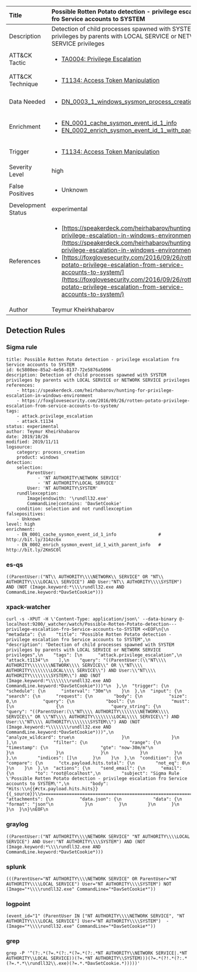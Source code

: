| Title                | Possible Rotten Potato detection - privilege escalation fro Service accounts to SYSTEM                                                                                                                                                 |
|:---------------------|:------------------------------------------------------------------------------------------------------------------------------------------------------------|
| Description          | Detection of child processes spawned with SYSTEM privileges by parents with LOCAL SERVICE or NETWORK SERVICE privileges                                                                                                                                           |
| ATT&amp;CK Tactic    |  <ul><li>[TA0004: Privilege Escalation](https://attack.mitre.org/tactics/TA0004)</li></ul>  |
| ATT&amp;CK Technique | <ul><li>[T1134: Access Token Manipulation](https://attack.mitre.org/techniques/T1134)</li></ul>  |
| Data Needed          | <ul><li>[DN_0003_1_windows_sysmon_process_creation](../Data_Needed/DN_0003_1_windows_sysmon_process_creation.md)</li></ul>  |
| Enrichment |<ul><li>[EN_0001_cache_sysmon_event_id_1_info](../Enrichments/EN_0001_cache_sysmon_event_id_1_info.md)</li><li>[EN_0002_enrich_sysmon_event_id_1_with_parent_info](../Enrichments/EN_0002_enrich_sysmon_event_id_1_with_parent_info.md)</li></ul> |
| Trigger              | <ul><li>[T1134: Access Token Manipulation](../Triggers/T1134.md)</li></ul>  |
| Severity Level       | high |
| False Positives      | <ul><li>Unknown</li></ul>  |
| Development Status   | experimental |
| References           | <ul><li>[https://speakerdeck.com/heirhabarov/hunting-for-privilege-escalation-in-windows-environment](https://speakerdeck.com/heirhabarov/hunting-for-privilege-escalation-in-windows-environment)</li><li>[https://foxglovesecurity.com/2016/09/26/rotten-potato-privilege-escalation-from-service-accounts-to-system/](https://foxglovesecurity.com/2016/09/26/rotten-potato-privilege-escalation-from-service-accounts-to-system/)</li></ul>  |
| Author               | Teymur Kheirkhabarov |


## Detection Rules

### Sigma rule

```
title: Possible Rotten Potato detection - privilege escalation fro Service accounts to SYSTEM
id: 6c5808ee-85a2-4e56-8137-72e5876a5096
description: Detection of child processes spawned with SYSTEM privileges by parents with LOCAL SERVICE or NETWORK SERVICE privileges
references:
    - https://speakerdeck.com/heirhabarov/hunting-for-privilege-escalation-in-windows-environment
    - https://foxglovesecurity.com/2016/09/26/rotten-potato-privilege-escalation-from-service-accounts-to-system/
tags:
    - attack.privilege_escalation
    - attack.t1134
status: experimental
author: Teymur Kheirkhabarov
date: 2019/10/26
modified: 2019/11/11
logsource:
    category: process_creation
    product: windows
detection:
    selection:
        ParentUser:
            - 'NT AUTHORITY\NETWORK SERVICE'
            - 'NT AUTHORITY\LOCAL SERVICE'
        User: 'NT AUTHORITY\SYSTEM'
    rundllexception:
        Image|endswith: '\rundll32.exe'
        CommandLine|contains: 'DavSetCookie'
    condition: selection and not rundllexception
falsepositives:
    - Unknown
level: high
enrichment:
    - EN_0001_cache_sysmon_event_id_1_info                # http://bit.ly/314zc6x
    - EN_0002_enrich_sysmon_event_id_1_with_parent_info   # http://bit.ly/2KmSC0l

```





### es-qs
    
```
((ParentUser:("NT\\ AUTHORITY\\\\NETWORK\\ SERVICE" OR "NT\\ AUTHORITY\\\\LOCAL\\ SERVICE") AND User:"NT\\ AUTHORITY\\\\SYSTEM") AND (NOT (Image.keyword:*\\\\rundll32.exe AND CommandLine.keyword:*DavSetCookie*)))
```


### xpack-watcher
    
```
curl -s -XPUT -H \'Content-Type: application/json\' --data-binary @- localhost:9200/_watcher/watch/Possible-Rotten-Potato-detection---privilege-escalation-fro-Service-accounts-to-SYSTEM <<EOF\n{\n  "metadata": {\n    "title": "Possible Rotten Potato detection - privilege escalation fro Service accounts to SYSTEM",\n    "description": "Detection of child processes spawned with SYSTEM privileges by parents with LOCAL SERVICE or NETWORK SERVICE privileges",\n    "tags": [\n      "attack.privilege_escalation",\n      "attack.t1134"\n    ],\n    "query": "((ParentUser:(\\"NT\\\\ AUTHORITY\\\\\\\\NETWORK\\\\ SERVICE\\" OR \\"NT\\\\ AUTHORITY\\\\\\\\LOCAL\\\\ SERVICE\\") AND User:\\"NT\\\\ AUTHORITY\\\\\\\\SYSTEM\\") AND (NOT (Image.keyword:*\\\\\\\\rundll32.exe AND CommandLine.keyword:*DavSetCookie*)))"\n  },\n  "trigger": {\n    "schedule": {\n      "interval": "30m"\n    }\n  },\n  "input": {\n    "search": {\n      "request": {\n        "body": {\n          "size": 0,\n          "query": {\n            "bool": {\n              "must": [\n                {\n                  "query_string": {\n                    "query": "((ParentUser:(\\"NT\\\\ AUTHORITY\\\\\\\\NETWORK\\\\ SERVICE\\" OR \\"NT\\\\ AUTHORITY\\\\\\\\LOCAL\\\\ SERVICE\\") AND User:\\"NT\\\\ AUTHORITY\\\\\\\\SYSTEM\\") AND (NOT (Image.keyword:*\\\\\\\\rundll32.exe AND CommandLine.keyword:*DavSetCookie*)))",\n                    "analyze_wildcard": true\n                  }\n                }\n              ],\n              "filter": {\n                "range": {\n                  "timestamp": {\n                    "gte": "now-30m/m"\n                  }\n                }\n              }\n            }\n          }\n        },\n        "indices": []\n      }\n    }\n  },\n  "condition": {\n    "compare": {\n      "ctx.payload.hits.total": {\n        "not_eq": 0\n      }\n    }\n  },\n  "actions": {\n    "send_email": {\n      "email": {\n        "to": "root@localhost",\n        "subject": "Sigma Rule \'Possible Rotten Potato detection - privilege escalation fro Service accounts to SYSTEM\'",\n        "body": "Hits:\\n{{#ctx.payload.hits.hits}}{{_source}}\\n================================================================================\\n{{/ctx.payload.hits.hits}}",\n        "attachments": {\n          "data.json": {\n            "data": {\n              "format": "json"\n            }\n          }\n        }\n      }\n    }\n  }\n}\nEOF\n
```


### graylog
    
```
((ParentUser:("NT AUTHORITY\\\\NETWORK SERVICE" "NT AUTHORITY\\\\LOCAL SERVICE") AND User:"NT AUTHORITY\\\\SYSTEM") AND (NOT (Image.keyword:*\\\\rundll32.exe AND CommandLine.keyword:*DavSetCookie*)))
```


### splunk
    
```
(((ParentUser="NT AUTHORITY\\\\NETWORK SERVICE" OR ParentUser="NT AUTHORITY\\\\LOCAL SERVICE") User="NT AUTHORITY\\\\SYSTEM") NOT (Image="*\\\\rundll32.exe" CommandLine="*DavSetCookie*"))
```


### logpoint
    
```
(event_id="1" (ParentUser IN ["NT AUTHORITY\\\\NETWORK SERVICE", "NT AUTHORITY\\\\LOCAL SERVICE"] User="NT AUTHORITY\\\\SYSTEM")  -(Image="*\\\\rundll32.exe" CommandLine="*DavSetCookie*"))
```


### grep
    
```
grep -P '^(?:.*(?=.*(?:.*(?=.*(?:.*NT AUTHORITY\\NETWORK SERVICE|.*NT AUTHORITY\\LOCAL SERVICE))(?=.*NT AUTHORITY\\SYSTEM)))(?=.*(?!.*(?:.*(?=.*.*\\rundll32\\.exe)(?=.*.*DavSetCookie.*)))))'
```



